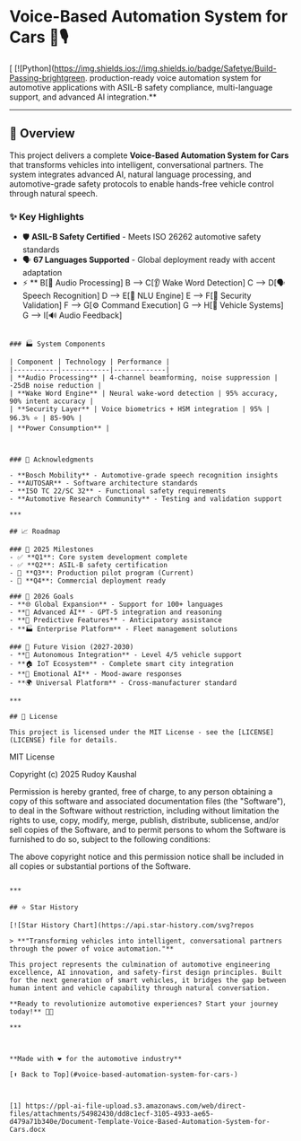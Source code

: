 # Voice-Based Automation System for Cars 🚗🎙️

[
[![Python](https://img.shields.ios://img.shields.io/badge/Safetye/Build-Passing-brightgreen. production-ready voice automation system for automotive applications with ASIL-B safety compliance, multi-language support, and advanced AI integration.**

***

## 🌟 Overview

This project delivers a complete **Voice-Based Automation System for Cars** that transforms vehicles into intelligent, conversational partners. The system integrates advanced AI, natural language processing, and automotive-grade safety protocols to enable hands-free vehicle control through natural speech.

### ✨ Key Highlights

- 🛡️ **ASIL-B Safety Certified** - Meets ISO 26262 automotive safety standards
- 🗣️ **67 Languages Supported** - Global deployment ready with accent adaptation
- ⚡ ** B[🔧 Audio Processing]
    B --> C[👂 Wake Word Detection]
    C --> D[🗣️ Speech Recognition]
    D --> E[🧠 NLU Engine]
    E --> F[🔐 Security Validation]
    F --> G[⚙️ Command Execution]
    G --> H[🚗 Vehicle Systems]
    G --> I[🔊 Audio Feedback]
```

### 🏭 System Components

| Component | Technology | Performance |
|-----------|------------|-------------|
| **Audio Processing** | 4-channel beamforming, noise suppression | -25dB noise reduction |
| **Wake Word Engine** | Neural wake-word detection | 95% accuracy, 90% intent accuracy |
| **Security Layer** | Voice biometrics + HSM integration | 95% | 96.3% ⭐ | 85-90% |
| **Power Consumption** | 
  


### 🙏 Acknowledgments

- **Bosch Mobility** - Automotive-grade speech recognition insights
- **AUTOSAR** - Software architecture standards
- **ISO TC 22/SC 32** - Functional safety requirements
- **Automotive Research Community** - Testing and validation support

***

## 📈 Roadmap

### 🎯 2025 Milestones
- ✅ **Q1**: Core system development complete
- ✅ **Q2**: ASIL-B safety certification
- 🔄 **Q3**: Production pilot program (Current)
- 📅 **Q4**: Commercial deployment ready

### 🚀 2026 Goals
- **🌐 Global Expansion** - Support for 100+ languages
- **🤖 Advanced AI** - GPT-5 integration and reasoning
- **🔮 Predictive Features** - Anticipatory assistance
- **🏭 Enterprise Platform** - Fleet management solutions

### 🌟 Future Vision (2027-2030)
- **🚗 Autonomous Integration** - Level 4/5 vehicle support
- **🏠 IoT Ecosystem** - Complete smart city integration  
- **🧠 Emotional AI** - Mood-aware responses
- **🌍 Universal Platform** - Cross-manufacturer standard

***

## 📄 License

This project is licensed under the MIT License - see the [LICENSE](LICENSE) file for details.

```
MIT License

Copyright (c) 2025 Rudoy Kaushal

Permission is hereby granted, free of charge, to any person obtaining a copy
of this software and associated documentation files (the "Software"), to deal
in the Software without restriction, including without limitation the rights
to use, copy, modify, merge, publish, distribute, sublicense, and/or sell
copies of the Software, and to permit persons to whom the Software is
furnished to do so, subject to the following conditions:

The above copyright notice and this permission notice shall be included in all
copies or substantial portions of the Software.
```

***

## ⭐ Star History

[![Star History Chart](https://api.star-history.com/svg?repos

> **"Transforming vehicles into intelligent, conversational partners through the power of voice automation."**

This project represents the culmination of automotive engineering excellence, AI innovation, and safety-first design principles. Built for the next generation of smart vehicles, it bridges the gap between human intent and vehicle capability through natural conversation.

**Ready to revolutionize automotive experiences? Start your journey today!** 🚗✨

***



**Made with ❤️ for the automotive industry**

[⬆️ Back to Top](#voice-based-automation-system-for-cars-️)



[1] https://ppl-ai-file-upload.s3.amazonaws.com/web/direct-files/attachments/54982430/dd8c1ecf-3105-4933-ae65-d479a71b340e/Document-Template-Voice-Based-Automation-System-for-Cars.docx
